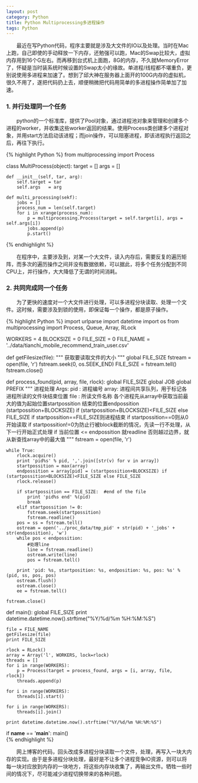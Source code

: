 ```yaml
---
layout: post
category: Python
title: Python Multiprocessing多进程操作
tags: Python
---
```


&emsp;&emsp;最近在写Python代码，程序主要就是涉及大文件的IO以及处理。当时在Mac上跑，自己即使的手动释放一下内存，还勉强可以跑，Mac的Swap比较大，虚拟内存用到16个G左右。而再移到台式机上面跑，8G的内存，不久就MemoryError了，怀疑是当时装系统时候设置的Swap太小的缘故。单进程/线程都不堪重负，更别说使用多进程来加速了。想到了邱大神在服务器上面开的100G内存的虚拟机，很久不用了，遂把代码扔上去，顺便稍微把代码用简单的多进程操作简单加了加速。

<!--more-->

### 1. 并行处理同一个任务
&emsp;&emsp;python的一个标准库，提供了Pool对象，通过进程池对象来管理和创建多个进程的worker，并收集这些worker返回的结果。使用Process类创建多个进程对象，并用start方法启动该进程；而join操作，可以阻塞进程，即该进程执行返回之后，再往下执行。

{% highlight Python %}
from multiprocessing import Process

class MultiProcess(object):
	target = []
	args   = []
	
	def __init__(self, tar, arg):
		self.target = tar
		self.args   = arg

	def multi_processing(sekf):
		jobs = []
		process_num = len(self.target)
		for i in xrange(process_num):
			p = multiprocessing.Process(target = self.target[i], args = self.args[i])
			jobs.append(p)
			p.start()
{% endhighlight %}

&emsp;&emsp;在程序中，主要涉及到，对某一个大文件，读入内存后，需要反复的遍历矩阵，而多次的遍历操作之间并没有数据依赖，可以据此，将多个任务分配到不同CPU上，并行操作，大大降低了无谓的时间消耗。



### 2. 共同完成同一个任务

&emsp;&emsp;为了更快的速度对一个大文件进行处理，可以多进程分块读取、处理一个文件。这时候，需要涉及到锁的使用，即保证每一个操作，都是原子操作。

{% highlight Python %}
import urlparse
import datetime
import os
from multiprocessing import Process, Queue, Array, RLock

WORKERS = 4
BLOCKSIZE = 0
FILE_SIZE = 0
FILE_NAME = '../data/tianchi_mobile_recommend_train_user.csv'
 
def getFilesize(file):
    """
        获取要读取文件的大小
    """
    global FILE_SIZE
    fstream = open(file, 'r')
    fstream.seek(0, os.SEEK_END)
    FILE_SIZE = fstream.tell()                                                                                                    
    fstream.close()

def process_found(pid, array, file, rlock):
    global FILE_SIZE
    global JOB
    global PREFIX
    """
        进程处理
        Args:
            pid  : 进程编号
            array: 进程间共享队列，用于标记各进程所读的文件块结束位置
            file : 所读文件名称
        各个进程先从array中获取当前最大的值为起始位置startpossition
        结束的位置endpossition (startpossition+BLOCKSIZE) if (startpossition+BLOCKSIZE)<FILE_SIZE else FILE_SIZE
        if startpossition==FILE_SIZE则进程结束
        if startpossition==0则从0开始读取
        if startpossition!=0为防止行被block截断的情况，先读一行不处理，从下一行开始正式处理
        if 当前位置 <= endpossition 就readline
        否则越过边界，就从新查找array中的最大值
    """
    fstream = open(file, 'r')
     
	while True:
        rlock.acquire()
        print 'pid%s' % pid, ','.join([str(v) for v in array])
        startpossition = max(array)            
        endpossition = array[pid] = (startpossition+BLOCKSIZE) if (startpossition+BLOCKSIZE)<FILE_SIZE else FILE_SIZE
        rlock.release()
         
        if startpossition == FILE_SIZE:  #end of the file
            print 'pid%s end' %(pid)
            break
        elif startpossition != 0:
            fstream.seek(startpossition)
            fstream.readline()
        pos = ss = fstream.tell()
        ostream = open('../proc_data/tmp_pid' + str(pid) + '_jobs' + str(endpossition), 'w')
        while pos < endpossition:
            #处理line
            line = fstream.readline()                        
            ostream.write(line)
            pos = fstream.tell()
 
        print 'pid: %s, startposition: %s, endposition: %s, pos: %s' %(pid, ss, pos, pos)
        ostream.flush()
        ostream.close()
        ee = fstream.tell()        
 
    fstream.close()

def main():
    global FILE_SIZE
    print datetime.datetime.now().strftime("%Y/%d/%m %H:%M:%S") 
     
    file = FILE_NAME
    getFilesize(file)
    print FILE_SIZE
     
    rlock = RLock()
    array = Array('l', WORKERS, lock=rlock)
    threads = []
    for i in range(WORKERS):
        p = Process(target = process_found, args = [i, array, file, rlock])
        threads.append(p)
 
    for i in range(WORKERS):
        threads[i].start()
     
    for i in range(WORKERS):
        threads[i].join()
 
    print datetime.datetime.now().strftime("%Y/%d/%m %H:%M:%S") 
 
if __name__ == '__main__':
    main()              
{% endhighlight %}

&emsp;&emsp;网上博客的代码，回头改成多进程分块读取一个文件，处理，再写入一块大内存的实现。由于是多进程分块处理，最好是不让多个进程竞争IO资源，则可以将每一块对应放到内存的一块地方，将这些内存块收集了，再输出文件。牺牲一些时间的情况下，尽可能减少进程切换带来的各种问题。


